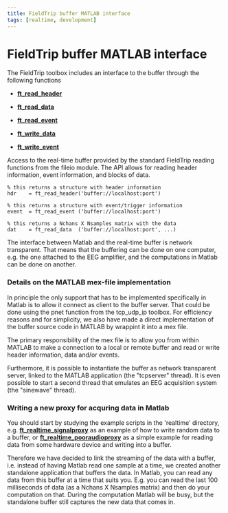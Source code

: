 ```yaml
---
title: FieldTrip buffer MATLAB interface
tags: [realtime, development]
---
```


# FieldTrip buffer MATLAB interface

The FieldTrip toolbox includes an interface to the buffer through the following functions

- **[ft_read_header](/reference/ft_read_header)**

- **[ft_read_data](/reference/ft_read_data)**

- **[ft_read_event](/reference/ft_read_event)**

- **[ft_write_data](/reference/ft_write_data)**

- **[ft_write_event](/reference/ft_write_event)**

Access to the real-time buffer provided by the standard FieldTrip reading functions from the fileio module. The API allows for reading header information, event information, and blocks of data.

    % this returns a structure with header information
    hdr    = ft_read_header('buffer://localhost:port')

    % this returns a structure with event/trigger information
    event  = ft_read_event ('buffer://localhost:port')

    % this returns a Nchans X Nsamples matrix with the data
    dat    = ft_read_data  ('buffer://localhost:port', ...)

The interface between Matlab and the real-time buffer is network transparent. That means that the buffering can be done on one computer, e.g. the one attached to the EEG amplifier, and the computations in Matlab can be done on another.

### Details on the MATLAB mex-file implementation

In principle the only support that has to be implemented specifically in Matlab is to allow it connect as client to the buffer server. That could be done using the pnet function from the tcp_udp_ip toolbox. For efficiency reasons and for simplicity, we also have made a direct implementation of the buffer source code in MATLAB by wrappint it into a mex file.

The primary responsibility of the mex file is to allow you from within MATLAB to make a connection to a local or remote buffer and read or write header information, data and/or events.

Furthermore, it is possible to instantiate the buffer as network transparent server, linked to the MATLAB application (the "tcpserver" thread). It is even possible to start a second thread that emulates an EEG acquisition system (the "sinewave" thread).

### Writing a new proxy for acquring data in Matlab

You should start by studying the example scripts in the 'realtime' directory, e.g. **[ft_realtime_signalproxy](/reference/ft_realtime_signalproxy)** as an example of how to write random data to a buffer, or **[ft_realtime_pooraudioproxy](/reference/ft_realtime_pooraudioproxy)** as a simple example for reading data from some hardware device and writing into a buffer.

Therefore we have decided to link the streaming of the data with a buffer, i.e. instead of having Matlab read one sample at a time, we created another standalone application that buffers the data. In Matlab, you can read any data from this buffer at a time that suits you. E.g. you can read the last 100 milliseconds of data (as a Nchans X Nsamples matrix) and then do your computation on that. During the computation Matlab will be busy, but the standalone buffer still captures the new data that comes in.
